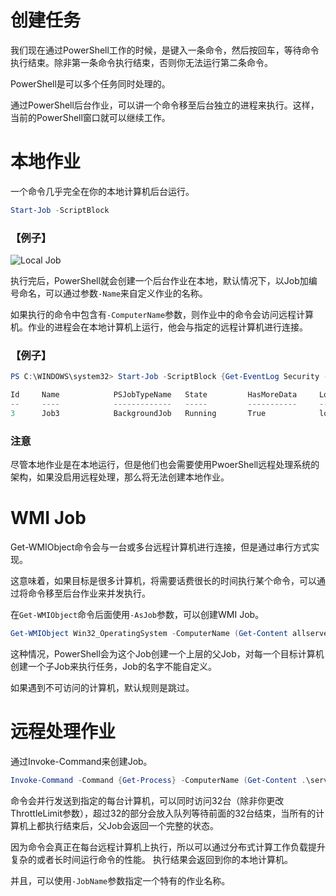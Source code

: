 # 创建任务

我们现在通过PowerShell工作的时候，是键入一条命令，然后按回车，等待命令执行结束。除非第一条命令执行结束，否则你无法运行第二条命令。

PowerShell是可以多个任务同时处理的。

通过PowerShell后台作业，可以讲一个命令移至后台独立的进程来执行。这样，当前的PowerShell窗口就可以继续工作。

# 本地作业

一个命令几乎完全在你的本地计算机后台运行。

```powershell
Start-Job -ScriptBlock
```

### 【例子】

![Local Job](images/local_job.jpg)

执行完后，PowerShell就会创建一个后台作业在本地，默认情况下，以Job加编号命名，可以通过参数`-Name`来自定义作业的名称。

如果执行的命令中包含有`-ComputerName`参数，则作业中的命令会访问远程计算机。作业的进程会在本地计算机上运行，他会与指定的远程计算机进行连接。

### 【例子】

```powershell
PS C:\WINDOWS\system32> Start-Job -ScriptBlock {Get-EventLog Security -ComputerName localhost }

Id     Name            PSJobTypeName   State         HasMoreData     Location             Command
--     ----            -------------   -----         -----------     --------             -------
3      Job3            BackgroundJob   Running       True            localhost            Get-Event...
```

### 注意

尽管本地作业是在本地运行，但是他们也会需要使用PwoerShell远程处理系统的架构，如果没启用远程处理，那么将无法创建本地作业。

# WMI Job

Get-WMIObject命令会与一台或多台远程计算机进行连接，但是通过串行方式实现。

这意味着，如果目标是很多计算机，将需要话费很长的时间执行某个命令，可以通过将命令移至后台作业来并发执行。

在`Get-WMIObject`命令后面使用`-AsJob`参数，可以创建WMI Job。

```powershell
Get-WMIObject Win32_OperatingSystem -ComputerName (Get-Content allservers.txt) -AsJob
```

这种情况，PowerShell会为这个Job创建一个上层的父Job，对每一个目标计算机创建一个子Job来执行任务，Job的名字不能自定义。

如果遇到不可访问的计算机，默认规则是跳过。

# 远程处理作业

通过Invoke-Command来创建Job。

```powershell
Invoke-Command -Command {Get-Process} -ComputerName (Get-Content .\servers.txt) -AsJob -JobName RemoteJob
```

命令会并行发送到指定的每台计算机，可以同时访问32台（除非你更改ThrottleLimit参数），超过32的部分会放入队列等待前面的32台结束，当所有的计算机上都执行结束后，父Job会返回一个完整的状态。

因为命令会真正在每台远程计算机上执行，所以可以通过分布式计算工作负载提升复杂的或者长时间运行命令的性能。 执行结果会返回到你的本地计算机。

并且，可以使用`-JobName`参数指定一个特有的作业名称。

